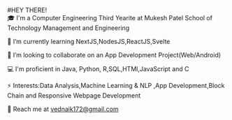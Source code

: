 #HEY THERE!    
🎓 I'm a Computer Engineering Third Yearite at Mukesh Patel School of Technology Management and Engineering

🌱 I’m currently learning NextJS,NodesJS,ReactJS,Svelte

👯 I’m looking to collaborate on an App Development Project(Web/Android)

💻 I'm proficient in Java, Python, R,SQL,HTMl,JavaScript and C

⚡ Interests:Data Analysis,Machine Learning & NLP ,App Development,Block Chain and Responsive Webpage Development

💬 Reach me at vednaik172@gmail.com
